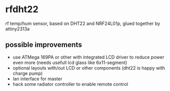 rfdht22
=======

rf temp/hum sensor, based on DHT22 and NRF24L01p, glued together by attiny2313a

possible improvements
---------------------

 - use ATMega 169PA or other with integrated LCD driver to reduce power even more (needs usefull lcd glass like 6x11-segment)
 - optional layouts with/out LCD or other components (dht22 is happy with charge pump)
 - lan interface for master
 - hack some radiator controller to enable remote control
